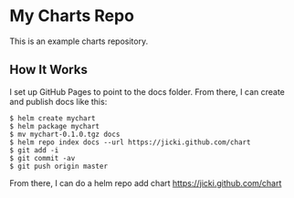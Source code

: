 # My Charts Repo

This is an example charts repository.

## How It Works

I set up GitHub Pages to point to the docs folder. From there, I can create and publish docs like this:

```
$ helm create mychart
$ helm package mychart
$ mv mychart-0.1.0.tgz docs
$ helm repo index docs --url https://jicki.github.com/chart
$ git add -i
$ git commit -av
$ git push origin master
```
From there, I can do a helm repo add chart https://jicki.github.com/chart
